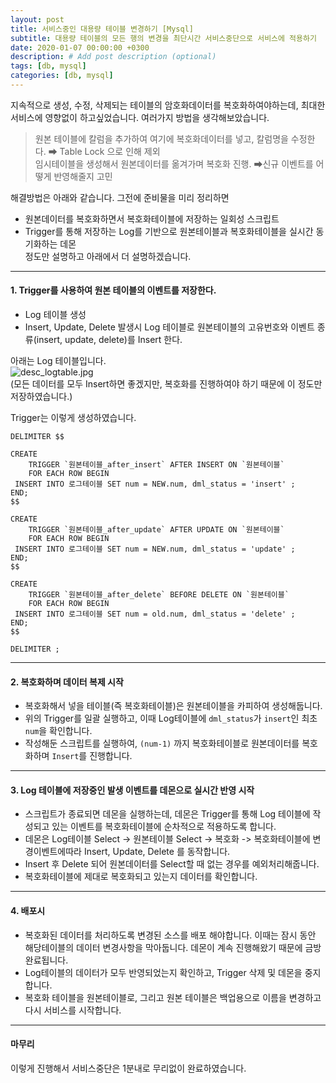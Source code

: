 ```yaml
---
layout: post
title: 서비스중인 대용량 테이블 변경하기 [Mysql]
subtitle: 대용량 테이블의 모든 행의 변경을 최단시간 서비스중단으로 서비스에 적용하기
date: 2020-01-07 00:00:00 +0300
description: # Add post description (optional)
tags: [db, mysql]
categories: [db, mysql]
---
```


지속적으로 생성, 수정, 삭제되는 테이블의 암호화데이터를 복호화하여야하는데, 최대한 서비스에 영향없이 하고싶었습니다. 여러가지 방법을 생각해보았습니다.

> 원본 테이블에 칼럼을 추가하여 여기에 복호화데이터를 넣고, 칼럼명을 수정한다. ➡ Table Lock 으로 인해 제외  
> 임시테이블을 생성해서 원본데이터를 옮겨가며 복호화 진행. ➡신규 이벤트를 어떻게 반영해줄지 고민

해결방법은 아래와 같습니다. 그전에 준비물을 미리 정리하면

-   원본데이터를 복호화하면서 복호화테이블에 저장하는 일회성 스크립트
-   Trigger를 통해 저장하는 Log를 기반으로 원본테이블과 복호화테이블을 실시간 동기화하는 데몬  
    정도만 설명하고 아래에서 더 설명하겠습니다.

---

#### 1. Trigger를 사용하여 원본 테이블의 이벤트를 저장한다.

-   Log 테이블 생성
-   Insert, Update, Delete 발생시 Log 테이블로 원본테이블의 고유번호와 이벤트 종류(insert, update, delete)를 Insert 한다.

아래는 Log 테이블입니다.  
![desc_logtable.jpg](https://papion93.github.io/img/desc_logtable.jpg)  
(모든 데이터를 모두 Insert하면 좋겠지만, 복호화를 진행하여야 하기 때문에 이 정도만 저장하였습니다.)

Trigger는 이렇게 생성하였습니다.

```
DELIMITER $$

CREATE
    TRIGGER `원본테이블_after_insert` AFTER INSERT ON `원본테이블`
    FOR EACH ROW BEGIN
 INSERT INTO 로그테이블 SET num = NEW.num, dml_status = 'insert' ;
END;
$$

CREATE
    TRIGGER `원본테이블_after_update` AFTER UPDATE ON `원본테이블`
    FOR EACH ROW BEGIN
 INSERT INTO 로그테이블 SET num = NEW.num, dml_status = 'update' ;
END;
$$

CREATE
    TRIGGER `원본테이블_after_delete` BEFORE DELETE ON `원본테이블`
    FOR EACH ROW BEGIN
 INSERT INTO 로그테이블 SET num = old.num, dml_status = 'delete' ;
END;
$$

DELIMITER ;
```

---

#### 2. 복호화하며 데이터 복제 시작

-   복호화해서 넣을 테이블(즉 복호화테이블)은 원본테이블을 카피하여 생성해둡니다.
-   위의 Trigger를 일괄 실행하고, 이때 Log테이블에 `dml_status`가 `insert`인 최초 `num`을 확인합니다.
-   작성해둔 스크립트를 실행하여, `(num-1)` 까지 복호화테이블로 원본데이터를 복호화하며 `Insert`를 진행합니다.

---

#### 3. Log 테이블에 저장중인 발생 이벤트를 데몬으로 실시간 반영 시작

-   스크립트가 종료되면 데몬을 실행하는데, 데몬은 Trigger를 통해 Log 테이블에 작성되고 있는 이벤트를 복호화테이블에 순차적으로 적용하도록 합니다.
-   데몬은 Log테이블 Select -> 원본테이블 Select -> 복호화 -> 복호화테이블에 변경이벤트에따라 Insert, Update, Delete 를 동작합니다.
-   Insert 후 Delete 되어 원본데이터를 Select할 때 없는 경우를 예외처리해줍니다.
-   복호화테이블에 제대로 복호화되고 있는지 데이터를 확인합니다.

---

#### 4. 배포시

-   복호화된 데이터를 처리하도록 변경된 소스를 배포 해야합니다. 이때는 잠시 동안 해당테이블의 데이터 변경사항을 막아둡니다. 데몬이 계속 진행해왔기 때문에 금방 완료됩니다.
-   Log테이블의 데이터가 모두 반영되었는지 확인하고, Trigger 삭제 및 데몬을 중지합니다.
-   복호화 테이블을 원본테이블로, 그리고 원본 테이블은 백업용으로 이름을 변경하고 다시 서비스를 시작합니다.

---

#### 마무리

이렇게 진행해서 서비스중단은 1분내로 무리없이 완료하였습니다.
